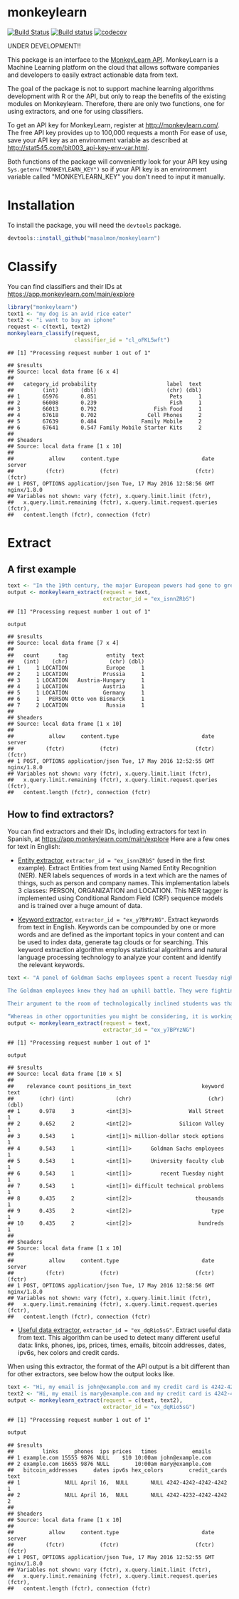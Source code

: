 monkeylearn
===========

[![Build Status](https://travis-ci.org/masalmon/monkeylearn.svg?branch=master)](https://travis-ci.org/masalmon/monkeylearn) [![Build status](https://ci.appveyor.com/api/projects/status/a7bjnb5dpr8qrx58?svg=true)](https://ci.appveyor.com/project/masalmon/monkeylearn) [![codecov](https://codecov.io/gh/masalmon/monkeylearn/branch/master/graph/badge.svg)](https://codecov.io/gh/masalmon/monkeylearn)

UNDER DEVELOPMENT!!

This package is an interface to the [MonkeyLearn API](http://docs.monkeylearn.com/article/api-reference/). MonkeyLearn is a Machine Learning platform on the cloud that allows software companies and developers to easily extract actionable data from text.

The goal of the package is not to support machine learning algorithms development with R or the API, but only to reap the benefits of the existing modules on Monkeylearn. Therefore, there are only two functions, one for using extractors, and one for using classifiers.

To get an API key for MonkeyLearn, register at <http://monkeylearn.com/>. The free API key provides up to 100,000 requests a month For ease of use, save your API key as an environment variable as described at <http://stat545.com/bit003_api-key-env-var.html>.

Both functions of the package will conveniently look for your API key using `Sys.getenv("MONKEYLEARN_KEY")` so if your API key is an environment variable called "MONKEYLEARN\_KEY" you don't need to input it manually.

Installation
============

To install the package, you will need the `devtools` package.

``` r
devtools::install_github("masalmon/monkeylearn")
```

Classify
========

You can find classifiers and their IDs at <https://app.monkeylearn.com/main/explore>

``` r
library("monkeylearn")
text1 <- "my dog is an avid rice eater"
text2 <- "i want to buy an iphone"
request <- c(text1, text2)
monkeylearn_classify(request,
                     classifier_id = "cl_oFKL5wft")
```

    ## [1] "Processing request number 1 out of 1"

    ## $results
    ## Source: local data frame [6 x 4]
    ## 
    ##   category_id probability                      label  text
    ##         (int)       (dbl)                      (chr) (dbl)
    ## 1       65976       0.851                       Pets     1
    ## 2       66008       0.239                       Fish     1
    ## 3       66013       0.792                  Fish Food     1
    ## 4       67618       0.702                Cell Phones     2
    ## 5       67639       0.484              Family Mobile     2
    ## 6       67641       0.547 Family Mobile Starter Kits     2
    ## 
    ## $headers
    ## Source: local data frame [1 x 10]
    ## 
    ##           allow     content.type                          date      server
    ##          (fctr)           (fctr)                        (fctr)      (fctr)
    ## 1 POST, OPTIONS application/json Tue, 17 May 2016 12:58:56 GMT nginx/1.8.0
    ## Variables not shown: vary (fctr), x.query.limit.limit (fctr),
    ##   x.query.limit.remaining (fctr), x.query.limit.request.queries (fctr),
    ##   content.length (fctr), connection (fctr)

Extract
=======

A first example
---------------

``` r
text <- "In the 19th century, the major European powers had gone to great lengths to maintain a balance of power throughout Europe, resulting in the existence of a complex network of political and military alliances throughout the continent by 1900.[7] These had started in 1815, with the Holy Alliance between Prussia, Russia, and Austria. Then, in October 1873, German Chancellor Otto von Bismarck negotiated the League of the Three Emperors (German: Dreikaiserbund) between the monarchs of Austria-Hungary, Russia and Germany."
output <- monkeylearn_extract(request = text,
                              extractor_id = "ex_isnnZRbS")
```

    ## [1] "Processing request number 1 out of 1"

``` r
output
```

    ## $results
    ## Source: local data frame [7 x 4]
    ## 
    ##   count      tag            entity  text
    ##   (int)    (chr)             (chr) (dbl)
    ## 1     1 LOCATION            Europe     1
    ## 2     1 LOCATION           Prussia     1
    ## 3     1 LOCATION   Austria-Hungary     1
    ## 4     1 LOCATION           Austria     1
    ## 5     1 LOCATION           Germany     1
    ## 6     1   PERSON Otto von Bismarck     1
    ## 7     2 LOCATION            Russia     1
    ## 
    ## $headers
    ## Source: local data frame [1 x 10]
    ## 
    ##           allow     content.type                          date      server
    ##          (fctr)           (fctr)                        (fctr)      (fctr)
    ## 1 POST, OPTIONS application/json Tue, 17 May 2016 12:52:55 GMT nginx/1.8.0
    ## Variables not shown: vary (fctr), x.query.limit.limit (fctr),
    ##   x.query.limit.remaining (fctr), x.query.limit.request.queries (fctr),
    ##   content.length (fctr), connection (fctr)

How to find extractors?
-----------------------

You can find extractors and their IDs, including extractors for text in Spanish, at <https://app.monkeylearn.com/main/explore> Here are a few ones for text in English:

-   [Entity extractor](https://app.monkeylearn.com/extraction/extractors/ex_isnnZRbS/tab/description-tab), `extractor_id = "ex_isnnZRbS"` (used in the first example). Extract Entities from text using Named Entity Recognition (NER). NER labels sequences of words in a text which are the names of things, such as person and company names. This implementation labels 3 classes: PERSON, ORGANIZATION and LOCATION. This NER tagger is implemented using Conditional Random Field (CRF) sequence models and is trained over a huge amount of data.

-   [Keyword extractor](https://app.monkeylearn.com/extraction/extractors/ex_y7BPYzNG/tab/description-tab), `extractor_id = "ex_y7BPYzNG"`. Extract keywords from text in English. Keywords can be compounded by one or more words and are defined as the important topics in your content and can be used to index data, generate tag clouds or for searching. This keyword extraction algorithm employs statistical algorithms and natural language processing technology to analyze your content and identify the relevant keywords.

``` r
text <- "A panel of Goldman Sachs employees spent a recent Tuesday night at the Columbia University faculty club trying to convince a packed room of potential recruits that Wall Street, not Silicon Valley, was the place to be for computer scientists.

The Goldman employees knew they had an uphill battle. They were fighting against perceptions of Wall Street as boring and regulation-bound and Silicon Valley as the promised land of flip-flops, beanbag chairs and million-dollar stock options.

Their argument to the room of technologically inclined students was that Wall Street was where they could find far more challenging, diverse and, yes, lucrative jobs working on some of the world’s most difficult technical problems.

“Whereas in other opportunities you might be considering, it is working one type of data or one type of application, we deal in hundreds of products in hundreds of markets, with thousands or tens of thousands of clients, every day, millions of times of day worldwide,” Afsheen Afshar, a managing director at Goldman Sachs, told the students."
output <- monkeylearn_extract(request = text,
                              extractor_id = "ex_y7BPYzNG")
```

    ## [1] "Processing request number 1 out of 1"

``` r
output
```

    ## $results
    ## Source: local data frame [10 x 5]
    ## 
    ##    relevance count positions_in_text                      keyword  text
    ##        (chr) (int)             (chr)                        (chr) (dbl)
    ## 1      0.978     3          <int[3]>                  Wall Street     1
    ## 2      0.652     2          <int[2]>               Silicon Valley     1
    ## 3      0.543     1          <int[1]> million-dollar stock options     1
    ## 4      0.543     1          <int[1]>      Goldman Sachs employees     1
    ## 5      0.543     1          <int[1]>      University faculty club     1
    ## 6      0.543     1          <int[1]>         recent Tuesday night     1
    ## 7      0.543     1          <int[1]> difficult technical problems     1
    ## 8      0.435     2          <int[2]>                    thousands     1
    ## 9      0.435     2          <int[2]>                         type     1
    ## 10     0.435     2          <int[2]>                     hundreds     1
    ## 
    ## $headers
    ## Source: local data frame [1 x 10]
    ## 
    ##           allow     content.type                          date      server
    ##          (fctr)           (fctr)                        (fctr)      (fctr)
    ## 1 POST, OPTIONS application/json Tue, 17 May 2016 12:58:56 GMT nginx/1.8.0
    ## Variables not shown: vary (fctr), x.query.limit.limit (fctr),
    ##   x.query.limit.remaining (fctr), x.query.limit.request.queries (fctr),
    ##   content.length (fctr), connection (fctr)

-   [Useful data extractor](https://app.monkeylearn.com/extraction/extractors/ex_dqRio5sG/tab/description-tab), `extractor_id = "ex_dqRio5sG"`. Extract useful data from text. This algorithm can be used to detect many different useful data: links, phones, ips, prices, times, emails, bitcoin addresses, dates, ipv6s, hex colors and credit cards.

When using this extractor, the format of the API output is a bit different than for other extractors, see below how the output looks like.

``` r
text <- "Hi, my email is john@example.com and my credit card is 4242-4242-4242-4242 so you can charge me with $10. My phone number is 15555 9876. We can get in touch on April 16, at 10:00am"
text2 <- "Hi, my email is mary@example.com and my credit card is 4242-4232-4242-4242. My phone number is 16655 9876. We can get in touch on April 16, at 10:00am"
output <- monkeylearn_extract(request = c(text, text2),
                              extractor_id = "ex_dqRio5sG")
```

    ## [1] "Processing request number 1 out of 1"

``` r
output
```

    ## $results
    ##         links     phones  ips prices   times           emails
    ## 1 example.com 15555 9876 NULL    $10 10:00am john@example.com
    ## 2 example.com 16655 9876 NULL        10:00am mary@example.com
    ##   bitcoin_addresses     dates ipv6s hex_colors        credit_cards text
    ## 1              NULL April 16,  NULL       NULL 4242-4242-4242-4242    1
    ## 2              NULL April 16,  NULL       NULL 4242-4232-4242-4242    2
    ## 
    ## $headers
    ## Source: local data frame [1 x 10]
    ## 
    ##           allow     content.type                          date      server
    ##          (fctr)           (fctr)                        (fctr)      (fctr)
    ## 1 POST, OPTIONS application/json Tue, 17 May 2016 12:52:55 GMT nginx/1.8.0
    ## Variables not shown: vary (fctr), x.query.limit.limit (fctr),
    ##   x.query.limit.remaining (fctr), x.query.limit.request.queries (fctr),
    ##   content.length (fctr), connection (fctr)
